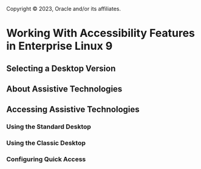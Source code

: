 Copyright © 2023, Oracle and/or its affiliates.

# Working With Accessibility Features in Enterprise Linux 9

## Selecting a Desktop Version

## About Assistive Technologies

## Accessing Assistive Technologies

### Using the Standard Desktop

### Using the Classic Desktop

### Configuring Quick Access

